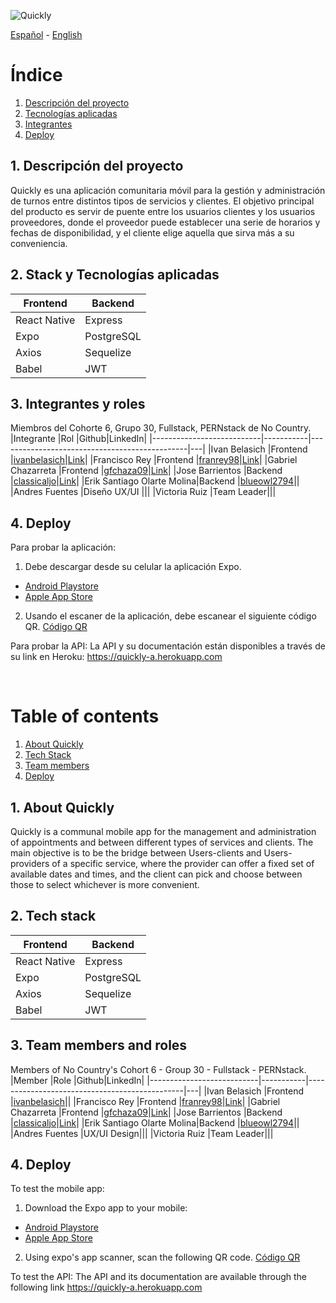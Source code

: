 ![Quickly](https://user-images.githubusercontent.com/55909151/187343534-14854e8f-98c4-4764-8ff4-97f3ac68dfc3.png)

[Español](#ES) - [English](#EN)

<a name="ES"></a>
# Índice 
1. [Descripción del proyecto](#descripcion)
2. [Tecnologías aplicadas](#tecnologias)
3. [Integrantes](#integrantes)
4. [Deploy](#deploy-es)

<a name="descripcion"></a>
## 1. Descripción del proyecto 
Quickly es una aplicación comunitaria móvil para la gestión y administración de turnos entre distintos tipos de servicios y clientes. El objetivo principal del producto es servir de puente entre los usuarios clientes y los usuarios proveedores, donde el proveedor puede establecer una serie de horarios y fechas de disponibilidad, y el cliente elige aquella que sirva más a su conveniencia.

<a name="tecnologias"></a>
## 2. Stack y Tecnologías aplicadas
|Frontend       |Backend        |
|---------------|---------------|
| React Native  |Express        |
| Expo          |PostgreSQL     |
| Axios         |Sequelize      |
| Babel         |JWT            |

<a name="integrantes"></a>
## 3. Integrantes y roles
Miembros del Cohorte 6, Grupo 30, Fullstack, PERNstack de No Country.
|Integrante                 |Rol        |Github|LinkedIn|
|---------------------------|-----------|-----------------------------------------------|---|
|Ivan Belasich              |Frontend   |[ivanbelasich](https://github.com/ivanbelasich)|[Link](https://www.linkedin.com/in/ivanbelasich/)|
|Francisco Rey              |Frontend   |[franrey98](https://github.com/franrey98)|[Link](https://www.linkedin.com/in/francisco-rey-71060419a/)|
|Gabriel Chazarreta         |Frontend   |[gfchaza09](https://github.com/gfchaza09)|[Link](https://www.linkedin.com/in/gabriel-chazarreta/)|
|Jose Barrientos            |Backend    |[classicaljo](https://github.com/classicaljo)|[Link](https://www.linkedin.com/in/classicaljo/)|
|Erik Santiago Olarte Molina|Backend    |[blueowl2794](https://github.com/blueowl2794)||
|Andres Fuentes             |Diseño UX/UI     |||
|Victoria Ruiz              |Team Leader|||


<a name="deploy-es"></a>
## 4. Deploy
Para probar la aplicación:
1. Debe descargar desde su celular la aplicación Expo. 
- [Android Playstore](https://play.google.com/store/apps/details?id=host.exp.exponent)
- [Apple App Store](https://apps.apple.com/es/app/expo-go/id982107779)
2. Usando el escaner de la aplicación, debe escanear el siguiente código QR. [Código QR]()

Para probar la API:
La API y su documentación están disponibles a través de su link en Heroku: https://quickly-a.herokuapp.com 

&nbsp;
&nbsp;

<a name="EN"></a>
# Table of contents
1. [About Quickly](#description)
2. [Tech Stack](#stack)
3. [Team members](#members)
4. [Deploy](#deploy-en)

<a name="description"></a>
## 1. About Quickly 
Quickly is a communal mobile app for the management and administration of appointments and between different types of services and clients. The main objective is to be the bridge between Users-clients and Users-providers of a specific service, where the provider can offer a fixed set of available dates and times, and the client can pick and choose between those to select whichever is more convenient.

<a name="stack"></a>
## 2. Tech stack 
|Frontend       |Backend        |
|---------------|---------------|
| React Native  |Express        |
| Expo          |PostgreSQL     |
| Axios         |Sequelize      |
| Babel         |JWT            |

<a name="members"></a>
## 3. Team members and roles 
Members of No Country's Cohort 6 - Group 30 - Fullstack - PERNstack.
|Member                 |Role        |Github|LinkedIn|
|---------------------------|-----------|-----------------------------------------------|---|
|Ivan Belasich              |Frontend   |[ivanbelasich](https://github.com/ivanbelasich)||
|Francisco Rey              |Frontend   |[franrey98](https://github.com/franrey98)|[Link](https://www.linkedin.com/in/francisco-rey-71060419a/)|
|Gabriel Chazarreta         |Frontend   |[gfchaza09](https://github.com/gfchaza09)|[Link](https://www.linkedin.com/in/gabriel-chazarreta/)|
|Jose Barrientos            |Backend    |[classicaljo](https://github.com/classicaljo)|[Link](https://www.linkedin.com/in/classicaljo/)|
|Erik Santiago Olarte Molina|Backend    |[blueowl2794](https://github.com/blueowl2794)||
|Andres Fuentes             |UX/UI Design|||
|Victoria Ruiz              |Team Leader|||


<a name="deploy-en"></a>
## 4. Deploy 
To test the mobile app:
1. Download the Expo app to your mobile:
- [Android Playstore](https://play.google.com/store/apps/details?id=host.exp.exponent)
- [Apple App Store](https://apps.apple.com/es/app/expo-go/id982107779)
2. Using expo's app scanner, scan the following QR code. [Código QR]()

To test the API:
The API and its documentation are available through the following link https://quickly-a.herokuapp.com 

